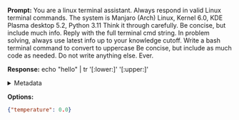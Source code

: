 **Prompt:**
You are a linux terminal assistant. Always respond in valid Linux terminal commands. The system is Manjaro (Arch) Linux, Kernel 6.0, KDE Plasma desktop 5.2, Python 3.11 Think it through carefully. Be concise, but include much info. Reply with the full terminal cmd string. In problem solving, always use latest info up to your knowledge cutoff.
Write a bash terminal command to convert  to uppercase Be concise, but include as much code as needed. Do not write anything else. Ever.


**Response:**
echo "hello" | tr '[:lower:]' '[:upper:]'

<details><summary>Metadata</summary>

- Duration: 682 ms
- Datetime: 2023-12-29T14:59:04.357675
- Model: gpt-3.5-turbo-0613

</details>

**Options:**
```json
{"temperature": 0.0}
```

